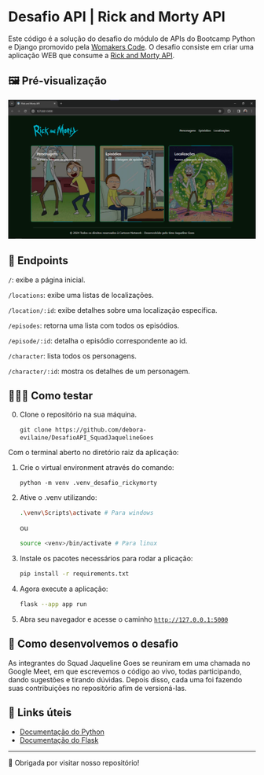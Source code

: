 # Desafio API | Rick and Morty API

Este código é a solução do desafio do módulo de APIs do Bootcamp Python e Django promovido pela [Womakers Code](https://womakerscode.org/). O desafio consiste em criar uma aplicação WEB que consume a [Rick and Morty API](https://rickandmortyapi.com/).

## 🖼 Pré-visualização

![](./static/images/preview.png)

## 📑 Endpoints

`/`: exibe a página inicial.

`/locations`: exibe uma listas de localizações.

`/location/:id`: exibe detalhes sobre uma localização específica.

`/episodes`: retorna uma lista com todos os episódios.

`/episode/:id`: detalha o episódio correspondente ao id.

`/character`: lista todos os personagens.

`/character/:id`: mostra os detalhes de um personagem.

## 👩🏼‍💻 Como testar

0. Clone o repositório na sua máquina.

    ```
    git clone https://github.com/debora-evilaine/DesafioAPI_SquadJaquelineGoes
    ```


Com o terminal aberto no diretório raiz da aplicação:

1. Crie o virtual environment através do comando:

    ```
    python -m venv .venv_desafio_rickymorty
    ```

2. Ative o .venv utilizando:

    ```bash
    .\venv\Scripts\activate # Para windows
    ```

    ou
    
    ```bash
    source <venv>/bin/activate # Para linux
    ```

3. Instale os pacotes necessários para rodar a plicação:

    ```bash
    pip install -r requirements.txt
    ```

4. Agora execute a aplicação:
    ```bash
    flask --app app run
    ```

5. Abra seu navegador e acesse o caminho [`http://127.0.0.1:5000`](http://127.0.0.1:5000)

## 👥 Como desenvolvemos o desafio

As integrantes do Squad Jaqueline Goes se reuniram em uma chamada no Google Meet, em que escrevemos o código ao vivo, todas participando, dando sugestões e tirando dúvidas. Depois disso, cada uma foi fazendo suas contribuições no repositório afim de versioná-las.

## 🔗 Links úteis

- [Documentação do Python](https://docs.python.org/3/)
- [Documentação do Flask](https://flask.palletsprojects.com/en/3.0.x/)

---

💜 Obrigada por visitar nosso repositório!